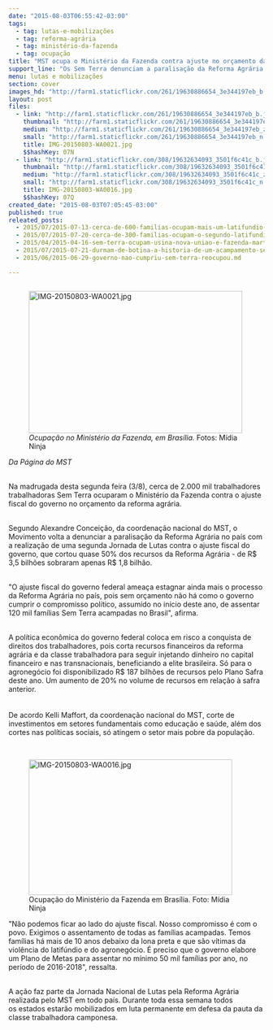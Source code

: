 ```yaml
---
date: "2015-08-03T06:55:42-03:00"
tags:
  - tag: lutas-e-mobilizações
  - tag: reforma-agrária
  - tag: ministério-da-fazenda
  - tag: ocupação
title: "MST ocupa o Ministério da Fazenda contra ajuste no orçamento da Reforma Agrária "
support_line: "Os Sem Terra denunciam a paralisação da Reforma Agrária no país com a realização de uma segunda Jornada de Lutas contra o ajuste fiscal do Governo Federal. "
menu: lutas e mobilizações
section: cover
images_hd: "http://farm1.staticflickr.com/261/19630886654_3e344197eb_b.jpg"
layout: post
files:
  - link: "http://farm1.staticflickr.com/261/19630886654_3e344197eb_b.jpg"
    thumbnail: "http://farm1.staticflickr.com/261/19630886654_3e344197eb_t.jpg"
    medium: "http://farm1.staticflickr.com/261/19630886654_3e344197eb_z.jpg"
    small: "http://farm1.staticflickr.com/261/19630886654_3e344197eb_n.jpg"
    title: IMG-20150803-WA0021.jpg
    $$hashKey: 07N
  - link: "http://farm1.staticflickr.com/308/19632634093_3501f6c41c_b.jpg"
    thumbnail: "http://farm1.staticflickr.com/308/19632634093_3501f6c41c_t.jpg"
    medium: "http://farm1.staticflickr.com/308/19632634093_3501f6c41c_z.jpg"
    small: "http://farm1.staticflickr.com/308/19632634093_3501f6c41c_n.jpg"
    title: IMG-20150803-WA0016.jpg
    $$hashKey: 07Q
created_date: "2015-08-03T07:05:45-03:00"
published: true
releated_posts:
  - 2015/07/2015-07-13-cerca-de-600-familias-ocupam-mais-um-latifundio-no-mato-grosso.md
  - 2015/07/2015-07-20-cerca-de-300-familias-ocupam-o-segundo-latifundio-no-mato-grosso-em-uma-semana.md
  - 2015/04/2015-04-16-sem-terra-ocupam-usina-nova-uniao-e-fazenda-martinopolis-em-serrana.md
  - 2015/07/2015-07-21-durmam-de-botina-a-historia-de-um-acampamento-sem-terra-no-parana.md
  - 2015/06/2015-06-29-governo-nao-cumpriu-sem-terra-reocupou.md

---
```

<figure class="image" style="float:right"><img alt="IMG-20150803-WA0021.jpg" height="280" src="http://farm1.staticflickr.com/261/19630886654_3e344197eb_b.jpg" width="420" />
<figcaption><em>Ocupa&ccedil;&atilde;o no Minist&eacute;rio da Fazenda, em Bras&iacute;lia.&nbsp;</em>Fotos: M&iacute;dia Ninja</figcaption>
</figure>

<p><em>Da P&aacute;gina do MST</em></p>

<p><br />
Na madrugada desta segunda feira (3/8), cerca de 2.000 mil trabalhadores trabalhadoras&nbsp;Sem Terra ocuparam&nbsp;o&nbsp;Minist&eacute;rio da Fazenda contra o ajuste fiscal do governo no or&ccedil;amento da reforma agr&aacute;ria.&nbsp;</p>

<p><br />
Segundo Alexandre Concei&ccedil;&atilde;o, da coordena&ccedil;&atilde;o nacional do MST, o Movimento volta a denunciar a paralisa&ccedil;&atilde;o da Reforma Agr&aacute;ria&nbsp;no pa&iacute;s com a realiza&ccedil;&atilde;o de uma segunda Jornada de Lutas contra o ajuste fiscal do governo, que cortou quase 50% dos recursos da&nbsp;Reforma Agr&aacute;ria - de R$ 3,5 bilh&otilde;es sobraram apenas R$ 1,8 bilh&atilde;o.&nbsp;</p>

<p><br />
&quot;O ajuste fiscal do governo federal amea&ccedil;a estagnar ainda mais o processo da Reforma Agr&aacute;ria no pa&iacute;s, pois sem or&ccedil;amento n&atilde;o&nbsp;h&aacute; como o governo cumprir o compromisso pol&iacute;tico, assumido no in&iacute;cio deste ano, de assentar 120 mil fam&iacute;lias Sem Terra&nbsp;acampadas no Brasil&quot;, afirma.&nbsp;</p>

<p><br />
A pol&iacute;tica econ&ocirc;mica do governo federal coloca em risco a conquista de direitos dos trabalhadores, pois corta recursos&nbsp;financeiros da reforma agr&aacute;ria e da classe trabalhadora para seguir injetando dinheiro no capital financeiro e nas&nbsp;transnacionais, beneficiando a elite brasileira. S&oacute; para o agroneg&oacute;cio foi disponibilizado R$ 187 bilh&otilde;es&nbsp;de recursos pelo Plano Safra deste ano. Um aumento de 20% no volume de recursos em rela&ccedil;&atilde;o &agrave; safra anterior.&nbsp;<br />
<br />
<br />
De acordo Kelli Maffort, da coordena&ccedil;&atilde;o nacional do MST, corte de investimentos em setores fundamentais como educa&ccedil;&atilde;o e sa&uacute;de,&nbsp;al&eacute;m dos cortes nas pol&iacute;ticas sociais, s&oacute; atingem o setor mais pobre da popula&ccedil;&atilde;o.&nbsp;<br />
&nbsp;</p>

<figure class="image" style="float:left"><img alt="IMG-20150803-WA0016.jpg" height="267" src="http://farm1.staticflickr.com/308/19632634093_3501f6c41c_b.jpg" width="400" />
<figcaption>Ocupa&ccedil;&atilde;o do Minist&eacute;rio da Fazenda em Bras&iacute;lia.&nbsp;Foto: M&iacute;dia Ninja</figcaption>
</figure>

<p><br />
&quot;N&atilde;o podemos ficar ao lado do ajuste fiscal. Nosso compromisso &eacute; com o povo. Exigimos o assentamento de todas as fam&iacute;lias acampadas.&nbsp;Temos fam&iacute;lias h&aacute; mais de 10 anos debaixo da lona preta e que s&atilde;o v&iacute;timas da viol&ecirc;ncia do latif&uacute;ndio e do agroneg&oacute;cio. &Eacute; preciso que o&nbsp;governo elabore um Plano de Metas para assentar no m&iacute;nimo 50 mil fam&iacute;lias por ano, no per&iacute;odo de 2016-2018&quot;, ressalta.&nbsp;</p>

<p><br />
A a&ccedil;&atilde;o faz parte da Jornada Nacional de Lutas pela Reforma Agr&aacute;ria realizada pelo MST em todo pa&iacute;s. Durante toda essa semana todos os&nbsp;estados estar&atilde;o mobilizados em luta permanente em defesa da pauta da classe trabalhadora camponesa.&nbsp;</p>
